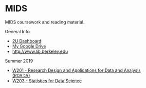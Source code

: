 # MIDS

MIDS coursework and reading material.

General Info
* [2U Dashboard](https://learn.datascience.berkeley.edu/ap/dashboard)
* [My Google Drive](https://drive.google.com/drive/u/0/my-drive)
* http://www.lib.berkeley.edu

Summer 2019

* [W201 - Research Design and Applications for Data and Analysis (RDADA)](./W201/)
* [W203 - Statistics for Data Science](./W203/)

